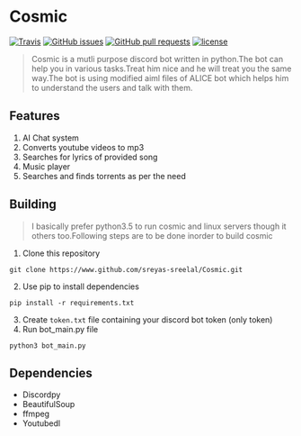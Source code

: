# Cosmic
[![Travis](https://img.shields.io/travis/Sreyas-Sreelal/Cosmic.svg)](https://travis-ci.org/Sreyas-Sreelal/Cosmic)
[![GitHub issues](https://img.shields.io/github/issues/Sreyas-Sreelal/Cosmic.svg)]() [![GitHub pull requests](https://img.shields.io/github/issues-pr-raw/sreyas-sreelal/Cosmic.svg)]() [![license](https://img.shields.io/github/license/sreyas-sreelal/Cosmic.svg)]()

>Cosmic is a mutli purpose discord bot written in python.The bot can help you in various tasks.Treat him nice and he will treat you the same way.The bot is using modified aiml files of ALICE bot which helps him to understand the users and talk with them.

## Features
1. AI Chat system
2. Converts youtube videos to mp3
3. Searches for lyrics of provided song
4. Music player
5. Searches and finds torrents as per the need

## Building
>I basically prefer python3.5 to run cosmic and linux servers though it others too.Following steps are to be done inorder to build cosmic
1. Clone this repository
  ```
  git clone https://www.github.com/sreyas-sreelal/Cosmic.git
  ```
2. Use pip to install dependencies
  ```
  pip install -r requirements.txt
  ```
3. Create ```token.txt``` file containing your discord bot token (only token)
4. Run bot_main.py file
  ```
  python3 bot_main.py
  ```
## Dependencies
* Discordpy
* BeautifulSoup
* ffmpeg
* Youtubedl